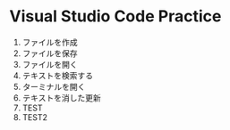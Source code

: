 # Visual Studio Code Practice

1. ファイルを作成
2. ファイルを保存
3. ファイルを開く
4. テキストを検索する
5. ターミナルを開く
6. テキストを消した更新
7. TEST
8. TEST2

